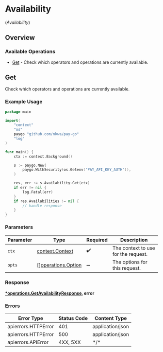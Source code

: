 # Availability
(*Availability*)

## Overview

### Available Operations

* [Get](#get) - Check which operators and operations are currently available.

## Get

Check which operators and operations are currently available.

### Example Usage

```go
package main

import(
	"context"
	"os"
	paygo "github.com/nkwa/pay-go"
	"log"
)

func main() {
    ctx := context.Background()

    s := paygo.New(
        paygo.WithSecurity(os.Getenv("PAY_API_KEY_AUTH")),
    )

    res, err := s.Availability.Get(ctx)
    if err != nil {
        log.Fatal(err)
    }
    if res.Availabilities != nil {
        // handle response
    }
}
```

### Parameters

| Parameter                                                | Type                                                     | Required                                                 | Description                                              |
| -------------------------------------------------------- | -------------------------------------------------------- | -------------------------------------------------------- | -------------------------------------------------------- |
| `ctx`                                                    | [context.Context](https://pkg.go.dev/context#Context)    | :heavy_check_mark:                                       | The context to use for the request.                      |
| `opts`                                                   | [][operations.Option](../../models/operations/option.md) | :heavy_minus_sign:                                       | The options for this request.                            |

### Response

**[*operations.GetAvailabilityResponse](../../models/operations/getavailabilityresponse.md), error**

### Errors

| Error Type          | Status Code         | Content Type        |
| ------------------- | ------------------- | ------------------- |
| apierrors.HTTPError | 401                 | application/json    |
| apierrors.HTTPError | 500                 | application/json    |
| apierrors.APIError  | 4XX, 5XX            | \*/\*               |